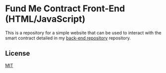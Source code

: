 # Fund Me Contract Front-End (HTML/JavaScript)

This is a repository for a simple website that can be used to interact with the smart contract detailed in my [back-end repository](https://github.com/OskarWojtczak/hardhat-fund-me) repository.



## License

[MIT](https://choosealicense.com/licenses/mit/)
